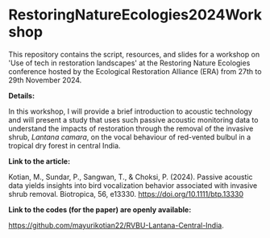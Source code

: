 # RestoringNatureEcologies2024Workshop
This repository contains the script, resources, and slides for a workshop on 'Use of tech in restoration landscapes' at the Restoring Nature Ecologies conference hosted by the Ecological Restoration Alliance (ERA) from 27th to 29th November 2024.

**Details:**

In this workshop, I will provide a brief introduction to acoustic technology and will present a study that uses such passive acoustic monitoring data to understand the impacts of restoration through the removal of the invasive shrub, _Lantana camara_, on the vocal behaviour of red-vented bulbul in a tropical dry forest in central India.

**Link to the article:**

Kotian, M., Sundar, P., Sangwan, T., & Choksi, P. (2024). Passive acoustic data yields insights into bird vocalization behavior associated with invasive shrub removal. Biotropica, 56, e13330. https://doi.org/10.1111/btp.13330

**Link to the codes (for the paper) are openly available:**

https://github.com/mayurikotian22/RVBU-Lantana-Central-India.





